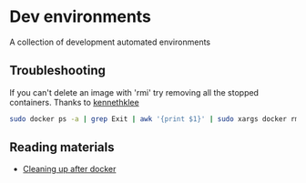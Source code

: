 Dev environments
============

A collection of development automated environments

## Troubleshooting

If you can't delete an image with 'rmi' try removing all the stopped containers. Thanks to
[kennethklee](https://github.com/kennethklee)

```bash
sudo docker ps -a | grep Exit | awk '{print $1}' | sudo xargs docker rm
```

## Reading materials

* [Cleaning up after docker](http://blog.stefanxo.com/2014/02/clean-up-after-docker/)
